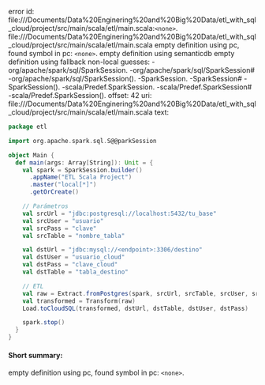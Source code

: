 error id: file://<HOME>/Documents/Data%20Enginering%20and%20Big%20Data/etl_with_sql_cloud/project/src/main/scala/etl/main.scala:`<none>`.
file://<HOME>/Documents/Data%20Enginering%20and%20Big%20Data/etl_with_sql_cloud/project/src/main/scala/etl/main.scala
empty definition using pc, found symbol in pc: `<none>`.
empty definition using semanticdb
empty definition using fallback
non-local guesses:
	 -org/apache/spark/sql/SparkSession.
	 -org/apache/spark/sql/SparkSession#
	 -org/apache/spark/sql/SparkSession().
	 -SparkSession.
	 -SparkSession#
	 -SparkSession().
	 -scala/Predef.SparkSession.
	 -scala/Predef.SparkSession#
	 -scala/Predef.SparkSession().
offset: 42
uri: file://<HOME>/Documents/Data%20Enginering%20and%20Big%20Data/etl_with_sql_cloud/project/src/main/scala/etl/main.scala
text:
```scala
package etl

import org.apache.spark.sql.S@@parkSession

object Main {
  def main(args: Array[String]): Unit = {
    val spark = SparkSession.builder()
      .appName("ETL Scala Project")
      .master("local[*]")
      .getOrCreate()

    // Parámetros
    val srcUrl = "jdbc:postgresql://localhost:5432/tu_base"
    val srcUser = "usuario"
    val srcPass = "clave"
    val srcTable = "nombre_tabla"

    val dstUrl = "jdbc:mysql://<endpoint>:3306/destino"
    val dstUser = "usuario_cloud"
    val dstPass = "clave_cloud"
    val dstTable = "tabla_destino"

    // ETL
    val raw = Extract.fromPostgres(spark, srcUrl, srcTable, srcUser, srcPass)
    val transformed = Transform(raw)
    Load.toCloudSQL(transformed, dstUrl, dstTable, dstUser, dstPass)

    spark.stop()
  }
}

```


#### Short summary: 

empty definition using pc, found symbol in pc: `<none>`.